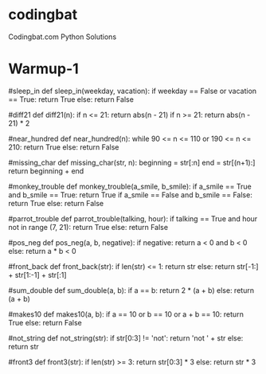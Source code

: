 # codingbat
Codingbat.com Python Solutions

# Warmup-1

#sleep_in
def sleep_in(weekday, vacation):
  if weekday == False or vacation == True:
    return True
  else:
    return False

#diff21
def diff21(n):
  if n <= 21:
    return abs(n - 21)
  if n >= 21:
    return abs(n - 21) * 2

#near_hundred
def near_hundred(n):
  while 90 <= n <= 110 or 190 <= n <= 210:
    return True
  else:
    return False

#missing_char
def missing_char(str, n):
  beginning = str[:n]
  end = str[(n+1):]
  return beginning + end

#monkey_trouble
def monkey_trouble(a_smile, b_smile):
  if a_smile == True and b_smile == True:
    return True
  if a_smile == False and b_smile == False:
    return True
  else:
    return False

#parrot_trouble
def parrot_trouble(talking, hour):
  if talking == True and hour not in range (7, 21):
    return True
  else:
    return False

#pos_neg
def pos_neg(a, b, negative):
  if negative:
    return a < 0 and b < 0
  else:
    return a * b < 0

#front_back
def front_back(str):
  if len(str) <= 1:
    return str
  else:
    return str[-1:] + str[1:-1] + str[:1]

#sum_double
def sum_double(a, b):
  if a == b:
    return 2 * (a + b)
  else:
    return (a + b)

#makes10
def makes10(a, b):
  if a == 10 or b == 10 or a + b == 10:
    return True
  else:
    return False

#not_string
def not_string(str):
  if str[0:3] != 'not':
    return 'not ' + str
  else:
    return str

#front3
def front3(str):
  if len(str) >= 3:
    return str[0:3] * 3
  else: 
    return str * 3